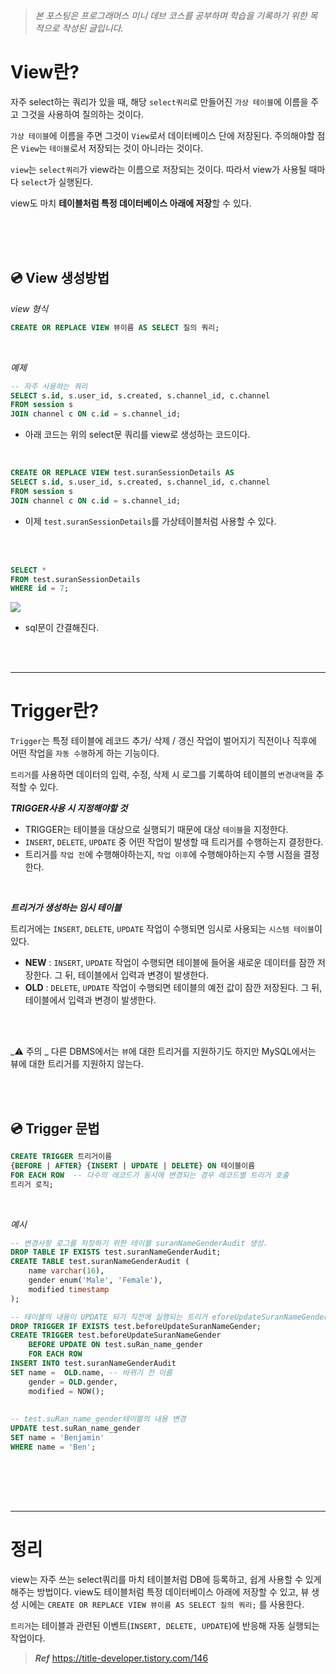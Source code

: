 >_본 포스팅은 프로그래머스 미니 데브 코스를 공부하며 
학습을 기록하기 위한 목적으로 작성된 글입니다._

# View란?

자주 select하는 쿼리가 있을 때, 해당 `select쿼리`로 만들어진
`가상 테이블`에 이름을 주고 그것을 사용하여 질의하는 것이다.

`가상 테이블`에 이름을 주면 그것이 `View`로서 데이터베이스 단에 저장된다.
주의해야할 점은 `View`는 `테이블`로서 저장되는 것이 아니라는 것이다.

`view`는 `select쿼리`가 view라는 이름으로 저장되는 것이다.
따라서 view가 사용될 때마다 `select`가 실행된다.



view도 마치 **테이블처럼 특정 데이터베이스 아래에 저장**할 수 있다.


<br/>
<br/>
<br/>


## 💿 View 생성방법



_view 형식_
```sql
CREATE OR REPLACE VIEW 뷰이름 AS SELECT 질의 쿼리;
```


<br/>


_예제_
```sql
-- 자주 사용하는 쿼리
SELECT s.id, s.user_id, s.created, s.channel_id, c.channel
FROM session s
JOIN channel c ON c.id = s.channel_id;
```

- 아래 코드는 위의 select문 쿼리를 view로 생성하는 코드이다. 

<br/>


```sql
CREATE OR REPLACE VIEW test.suranSessionDetails AS
SELECT s.id, s.user_id, s.created, s.channel_id, c.channel
FROM session s
JOIN channel c ON c.id = s.channel_id;
```
- 이제 `test.suranSessionDetails`를 가상테이블처럼 사용할 수 있다.

<br/>

<br/>


```sql
SELECT * 
FROM test.suranSessionDetails
WHERE id = 7;
```



![](https://velog.velcdn.com/images/suran-kim/post/54be07c2-6329-4b25-a5d3-65bdb1f0f712/image.png)

- sql문이 간결해진다.


<br/>
<br/>

---

# Trigger란?

`Trigger`는 특정 테이블에 레코드 추가/ 삭제 / 갱신 작업이
벌어지기 직전이나 직후에 어떤 작업을 `자동 수행`하게 하는 기능이다.

`트리거`를 사용하면 데이터의 입력, 수정, 삭제 시 로그를 기록하여 테이블의 `변경내역`을 추적할 수 있다.
 <br/>

**_TRIGGER사용 시 지정해야할 것_**
-  TRIGGER는 테이블을 대상으로 실행되기 때문에 대상 `테이블`을 지정한다.
- `INSERT`, `DELETE`, `UPDATE` 중 어떤 작업이 발생할 때 트리거를 수행하는지 결정한다.
-  트리거를 `작업 전`에 수행해야하는지, `작업 이후`에 수행해야하는지 수행 시점을 결정한다.

 <br/>

**_트리거가 생성하는 임시 테이블_**

 트리거에는 `INSERT`, `DELETE`, `UPDATE` 작업이 수행되면 임시로 사용되는 `시스템 테이블`이 있다. 
 - **NEW** : `INSERT`,  `UPDATE` 작업이 수행되면 테이블에 들어올 새로운 데이터를 잠깐 저장한다. 그 뒤, 테이블에서 입력과 변경이 발생한다. 
 - **OLD** : `DELETE`, `UPDATE` 작업이 수행되면 테이블의 예전 값이 잠깐 저장된다. 그 뒤, 테이블에서 입력과 변경이 발생한다.
 
 
 <br/> <br/>


_⚠ 주의 _
다른 DBMS에서는 `뷰`에 대한 트리거를 지원하기도 하지만
MySQL에서는 뷰에 대한 트리거를 지원하지 않는다.

<br/>
  <br/>


## 💿 Trigger 문법


```sql
CREATE TRIGGER 트리거이름
{BEFORE | AFTER} {INSERT | UPDATE | DELETE} ON 테이블이름 
FOR EACH ROW  -- 다수의 레코드가 동시에 변경되는 경우 레코드별 트리거 호출
트리거 로직;

```


<br/>


_예시_
```sql
-- 변경사항 로그를 저장하기 위한 테이블 suranNameGenderAudit 생성.
DROP TABLE IF EXISTS test.suranNameGenderAudit;
CREATE TABLE test.suranNameGenderAudit (
	name varchar(16),
    gender enum('Male', 'Female'),
    modified timestamp
);

-- 테이블의 내용이 UPDATE 되기 직전에 실행되는 트리거 eforeUpdateSuranNameGender 생성. 
DROP TRIGGER IF EXISTS test.beforeUpdateSuranNameGender;
CREATE TRIGGER test.beforeUpdateSuranNameGender
	BEFORE UPDATE ON test.suRan_name_gender
    FOR EACH ROW 
INSERT INTO test.suranNameGenderAudit
SET name =  OLD.name, -- 바뀌기 전 이름
	gender = OLD.gender,
	modified = NOW();
    
    
-- test.suRan_name_gender테이블의 내용 변경    
UPDATE test.suRan_name_gender
SET name = 'Benjamin'
WHERE name = 'Ben';
    
```


<br/>



<br/>
<br/>

---

# 정리

view는 자주 쓰는 select쿼리를 마치 테이블처럼 DB에 등록하고, 쉽게 사용할 수 있게 해주는 방법이다. 
view도 테이블처럼 특정 데이터베이스 아래에 저장할 수 있고, 
뷰 생성 시에는 `CREATE OR REPLACE VIEW 뷰이름 AS SELECT 질의 쿼리;` 를 사용한다.

`트리거`는 테이블과 관련된 이벤트(`INSERT, DELETE, UPDATE`)에 반응해 자동 실행되는 작업이다.





> _**Ref**_
https://title-developer.tistory.com/146

